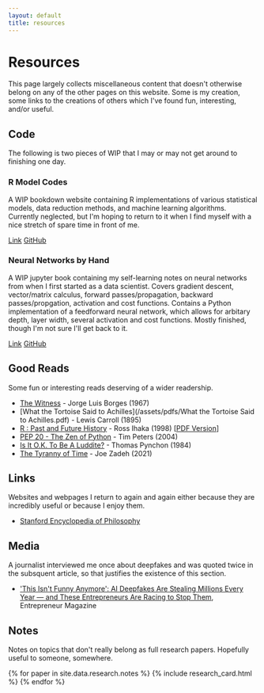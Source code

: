 ```yaml
---
layout: default
title: resources
---
```


# Resources

This page largely collects miscellaneous content that doesn't otherwise belong on any of the other pages on this website. Some is my creation, some links to the creations of others which I've found fun, interesting, and/or useful.

## Code

The following is two pieces of WIP that I may or may not get around to finishing one day.

<div>
    <h3>R Model Codes</h3>
    <p>A WIP bookdown website containing R implementations of various statistical models, data reduction methods, and machine learning algorithms. Currently neglected, but I'm hoping to return to it when I find myself with a nice stretch of spare time in front of me.</p>
    <div>
        <a href="https://philswatton.github.io/Collected-R-Code/" class="item-link">Link</a>
        <a href="https://github.com/philswatton/Collected-R-Code" class="item-link">GitHub</a>
    </div>
</div>

<div>
    <h3>Neural Networks by Hand</h3>
    <p>A WIP jupyter book containing my self-learning notes on neural networks from when I first started as a data scientist. Covers gradient descent, vector/matrix calculus, forward passes/propagation, backward passes/propgation, activation and cost functions. Contains a Python implementation of a feedforward neural network, which allows for arbitary depth, layer width, several activation and cost functions. Mostly finished, though I'm not sure I'll get back to it.</p>
    <div>
        <a href="https://philswatton.github.io/neural-networks-by-hand/" class="item-link">Link</a>
        <a href="https://github.com/philswatton/neural-networks-by-hand" class="item-link">GitHub</a>
    </div>
</div>

## Good Reads

Some fun or interesting reads deserving of a wider readership.

- [The Witness](https://web.mit.edu/allanmc/www/borges.thewitness.pdf) - Jorge Luis Borges (1967)
- [What the Tortoise Said to Achilles](/assets/pdfs/What the Tortoise Said to Achilles.pdf) - Lewis Carroll (1895)
- [R : Past and Future History](https://cran.r-project.org/doc/html/interface98-paper/paper.html) - Ross Ihaka (1998) [[PDF Version](https://www.stat.auckland.ac.nz/~ihaka/downloads/Interface98.pdf)]
- [PEP 20 - The Zen of Python](https://peps.python.org/pep-0020/) - Tim Peters (2004)
- [Is It O.K. To Be A Luddite?](https://archive.nytimes.com/www.nytimes.com/books/97/05/18/reviews/pynchon-luddite.html) - Thomas Pynchon (1984)
- [The Tyranny of Time](https://www.noemamag.com/the-tyranny-of-time/) - Joe Zadeh (2021)

## Links

Websites and webpages I return to again and again either because they are incredibly useful or because I enjoy them.

- [Stanford Encyclopedia of Philosophy](https://plato.stanford.edu/)

## Media

A journalist interviewed me once about deepfakes and was quoted twice in the subsquent article, so that justifies the existence of this section.

- ['This Isn't Funny Anymore': AI Deepfakes Are Stealing Millions Every Year — and These Entrepreneurs Are Racing to Stop Them](https://www.entrepreneur.com/science-technology/ai-deepfakes-are-stealing-millions-every-year-whos/494361), Entrepreneur Magazine

## Notes

Notes on topics that don't really belong as full research papers. Hopefully useful to someone, somewhere.

{% for paper in site.data.research.notes %}
{% include research_card.html %}
{% endfor %}

